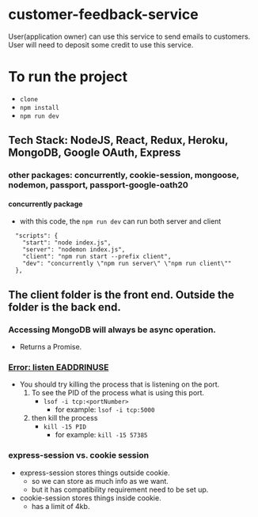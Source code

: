# customer-feedback-service
User(application owner) can use this service to send emails to customers. User will need to deposit some credit to use this service.

# To run the project
- `clone`
- `npm install`
- `npm run dev`

## Tech Stack: NodeJS, React, Redux, Heroku, MongoDB, Google OAuth, Express
### other packages: concurrently, cookie-session, mongoose, nodemon, passport, passport-google-oath20



#### concurrently package
- with this code, the `npm run dev` can run both server and client
```
  "scripts": {
    "start": "node index.js",
    "server": "nodemon index.js",
    "client": "npm run start --prefix client",
    "dev": "concurrently \"npm run server\" \"npm run client\""
  },
```

## The client folder is the front end. Outside the folder is the back end.

### Accessing MongoDB will always be async operation.
- Returns a Promise.

### [Error: listen EADDRINUSE](https://stackoverflow.com/a/30163868/8328220)
- You should try killing the process that is listening on the port.
  1. To see the PID of the process what is using this port.
      - `lsof -i tcp:<portNumber>`
        - for example: `lsof -i tcp:5000`
  2. then kill the process
      - `kill -15 PID`
        - for example: `kill -15 57385`

### express-session vs. cookie session
- express-session stores things outside cookie.
  - so we can store as much info as we want.
  - but it has compatibility requirement need to be set up.
- cookie-session stores things inside cookie.
  - has a limit of 4kb.
